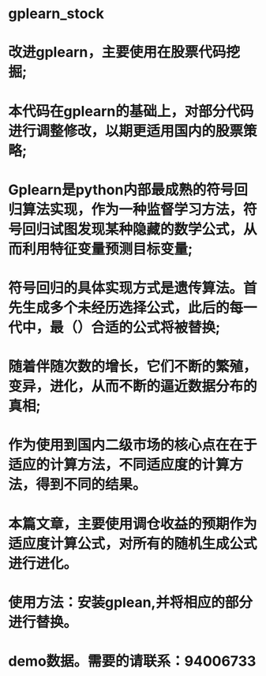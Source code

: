 # gplearn_stock
# 改进gplearn，主要使用在股票代码挖掘;
# 本代码在gplearn的基础上，对部分代码进行调整修改，以期更适用国内的股票策略;
# Gplearn是python内部最成熟的符号回归算法实现，作为一种监督学习方法，符号回归试图发现某种隐藏的数学公式，从而利用特征变量预测目标变量;
# 符号回归的具体实现方式是遗传算法。首先生成多个未经历选择公式，此后的每一代中，最（）合适的公式将被替换;
# 随着伴随次数的增长，它们不断的繁殖，变异，进化，从而不断的逼近数据分布的真相;
# 作为使用到国内二级市场的核心点在在于适应的计算方法，不同适应度的计算方法，得到不同的结果。
# 本篇文章，主要使用调仓收益的预期作为适应度计算公式，对所有的随机生成公式进行进化。
# 使用方法：安装gplean,并将相应的部分进行替换。
# demo数据。需要的请联系：94006733
